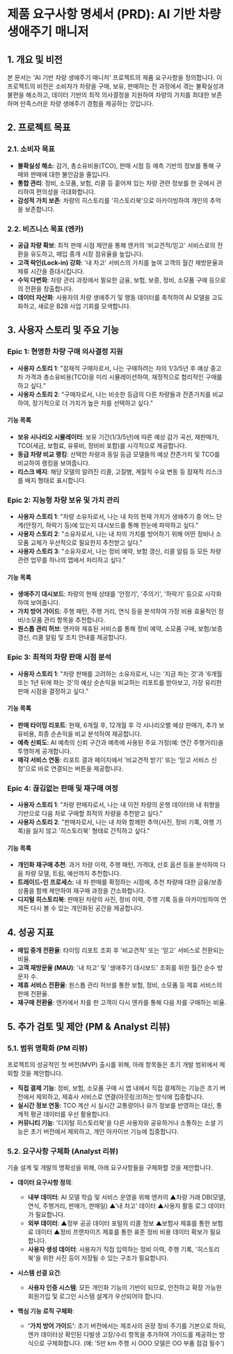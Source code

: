 # 제품 요구사항 명세서 (PRD): AI 기반 차량 생애주기 매니저

## 1. 개요 및 비전

본 문서는 'AI 기반 차량 생애주기 매니저' 프로젝트의 제품 요구사항을 정의합니다. 이 프로젝트의 비전은 소비자가 차량을 구매, 보유, 판매하는 전 과정에서 겪는 불확실성과 불편을 해소하고, 데이터 기반의 최적 의사결정을 지원하여 차량의 가치를 최대한 보존하며 만족스러운 차량 생애주기 경험을 제공하는 것입니다.

## 2. 프로젝트 목표

### 2.1. 소비자 목표
- **불확실성 해소**: 감가, 총소유비용(TCO), 판매 시점 등 예측 기반의 정보를 통해 구매와 판매에 대한 불안감을 줄입니다.
- **통합 관리**: 정비, 소모품, 보험, 리콜 등 흩어져 있는 차량 관련 정보를 한 곳에서 관리하여 편의성을 극대화합니다.
- **감성적 가치 보존**: 차량의 히스토리를 '히스토리북'으로 아카이빙하여 개인의 추억을 보존합니다.

### 2.2. 비즈니스 목표 (엔카)
- **공급 차량 확보**: 최적 판매 시점 제안을 통해 엔카의 '비교견적/믿고' 서비스로의 전환을 유도하고, 매입 중개 시장 점유율을 높입니다.
- **고객 락인(Lock-in) 강화**: '내 차고' 서비스의 가치를 높여 고객의 월간 재방문율과 체류 시간을 증대시킵니다.
- **수익 다변화**: 차량 관리 과정에서 필요한 금융, 보험, 보증, 정비, 소모품 구매 등으로의 전환을 창출합니다.
- **데이터 자산화**: 사용자의 차량 생애주기 및 행동 데이터를 축적하여 AI 모델을 고도화하고, 새로운 B2B 사업 기회를 모색합니다.

## 3. 사용자 스토리 및 주요 기능

### Epic 1: 현명한 차량 구매 의사결정 지원

- **사용자 스토리 1**: "잠재적 구매자로서, 나는 구매하려는 차의 1/3/5년 후 예상 중고차 가격과 총소유비용(TCO)을 미리 시뮬레이션하여, 재정적으로 합리적인 구매를 하고 싶다."
- **사용자 스토리 2**: "구매자로서, 나는 비슷한 등급의 다른 차량들과 잔존가치를 비교하여, 장기적으로 더 가치가 높은 차를 선택하고 싶다."

#### 기능 목록
- **보유 시나리오 시뮬레이터**: 보유 기간(1/3/5년)에 따른 예상 감가 곡선, 재판매가, TCO(세금, 보험료, 유류비, 정비비 포함)를 시각적으로 제공합니다.
- **동급 차량 비교 랭킹**: 선택한 차량과 동일 등급 모델들의 예상 잔존가치 및 TCO를 비교하여 랭킹을 보여줍니다.
- **리스크 배지**: 해당 모델의 알려진 리콜, 고질병, 계절적 수요 변동 등 잠재적 리스크를 배지 형태로 표시합니다.

### Epic 2: 지능형 차량 보유 및 가치 관리

- **사용자 스토리 1**: "차량 소유자로서, 나는 내 차의 현재 가치가 생애주기 중 어느 단계(안정기, 하락기 등)에 있는지 대시보드를 통해 한눈에 파악하고 싶다."
- **사용자 스토리 2**: "소유자로서, 나는 내 차의 가치를 방어하기 위해 어떤 정비나 소모품 교체가 우선적으로 필요한지 추천받고 싶다."
- **사용자 스토리 3**: "소유자로서, 나는 정비 예약, 보험 갱신, 리콜 알림 등 모든 차량 관련 업무를 하나의 앱에서 처리하고 싶다."

#### 기능 목록
- **생애주기 대시보드**: 차량의 현재 상태를 '안정기', '주의기', '하락기' 등으로 시각화하여 보여줍니다.
- **가치 방어 가이드**: 주행 패턴, 주행 거리, 연식 등을 분석하여 가장 비용 효율적인 정비/소모품 관리 항목을 추천합니다.
- **원스톱 관리 허브**: 엔카와 제휴된 서비스를 통해 정비 예약, 소모품 구매, 보험/보증 갱신, 리콜 알림 및 조치 안내를 제공합니다.

### Epic 3: 최적의 차량 판매 시점 분석

- **사용자 스토리 1**: "차량 판매를 고려하는 소유자로서, 나는 '지금 파는 것'과 '6개월 또는 1년 뒤에 파는 것'의 예상 순손익을 비교하는 리포트를 받아보고, 가장 유리한 판매 시점을 결정하고 싶다."

#### 기능 목록
- **판매 타이밍 리포트**: 현재, 6개월 후, 12개월 후 각 시나리오별 예상 판매가, 추가 보유비용, 최종 순손익을 비교 분석하여 제공합니다.
- **예측 신뢰도**: AI 예측의 신뢰 구간과 예측에 사용된 주요 가정(예: 연간 주행거리)을 투명하게 공개합니다.
- **매각 서비스 연동**: 리포트 결과 페이지에서 '비교견적 받기' 또는 '믿고 서비스 신청'으로 바로 연결되는 버튼을 제공합니다.

### Epic 4: 끊김없는 판매 및 재구매 여정

- **사용자 스토리 1**: "차량 판매자로서, 나는 내 이전 차량의 운행 데이터와 내 취향을 기반으로 다음 차로 구매할 최적의 차량을 추천받고 싶다."
- **사용자 스토리 2**: "판매자로서, 나는 내 차와 함께한 추억(사진, 정비 기록, 여행 기록)을 잃지 않고 '히스토리북' 형태로 간직하고 싶다."

#### 기능 목록
- **개인화 재구매 추천**: 과거 차량 이력, 주행 패턴, 가격대, 선호 옵션 등을 분석하여 다음 차량 모델, 트림, 예산까지 추천합니다.
- **트레이드-인 프로세스**: 내 차 판매를 확정하는 시점에, 추천 차량에 대한 금융/보증 상품을 함께 제안하여 재구매 과정을 간소화합니다.
- **디지털 히스토리북**: 판매된 차량의 사진, 정비 이력, 주행 기록 등을 아카이빙하여 언제든 다시 볼 수 있는 개인화된 공간을 제공합니다.

## 4. 성공 지표

- **매입 중개 전환율**: 타이밍 리포트 조회 후 '비교견적' 또는 '믿고' 서비스로 전환되는 비율.
- **고객 재방문율 (MAU)**: '내 차고' 및 '생애주기 대시보드' 조회를 위한 월간 순수 방문자 수.
- **제휴 서비스 전환율**: 원스톱 관리 허브를 통한 보험, 정비, 소모품 등 제휴 서비스의 판매 전환율.
- **재구매 전환율**: 엔카에서 차를 판 고객이 다시 엔카를 통해 다음 차를 구매하는 비율.

## 5. 추가 검토 및 제안 (PM & Analyst 리뷰)

### 5.1. 범위 명확화 (PM 리뷰)

프로젝트의 성공적인 첫 버전(MVP) 출시를 위해, 아래 항목들은 초기 개발 범위에서 제외할 것을 제안합니다.

- **직접 결제 기능**: 정비, 보험, 소모품 구매 시 앱 내에서 직접 결제하는 기능은 초기 버전에서 제외하고, 제휴사 서비스로 연결(아웃링크)하는 방식에 집중합니다.
- **실시간 정보 연동**: TCO 계산 시 실시간 교통량이나 유가 정보를 반영하는 대신, 통계적 평균 데이터를 우선 활용합니다.
- **커뮤니티 기능**: '디지털 히스토리북'을 다른 사용자와 공유하거나 소통하는 소셜 기능은 초기 버전에서 제외하고, 개인 아카이브 기능에 집중합니다.

### 5.2. 요구사항 구체화 (Analyst 리뷰)

기술 설계 및 개발의 명확성을 위해, 아래 요구사항들을 구체화할 것을 제안합니다.

- **데이터 요구사항 정의**:
  - **내부 데이터**: AI 모델 학습 및 서비스 운영을 위해 엔카의 ▲차량 거래 DB(모델, 연식, 주행거리, 판매가, 판매일) ▲'내 차고' 데이터 ▲사용자 활동 로그 데이터가 필요합니다.
  - **외부 데이터**: ▲정부 공공 데이터 포털의 리콜 정보 ▲보험사 제휴를 통한 보험료 데이터 ▲정비 프랜차이즈 제휴를 통한 표준 정비 비용 데이터 확보가 필요합니다.
  - **사용자 생성 데이터**: 사용자가 직접 입력하는 정비 이력, 주행 기록, '히스토리북'을 위한 사진 등이 저장될 수 있는 구조가 필요합니다.

- **시스템 선결 요건**:
  - **사용자 인증 시스템**: 모든 개인화 기능의 기반이 되므로, 안전하고 확장 가능한 회원가입 및 로그인 시스템 설계가 우선되어야 합니다.

- **핵심 기능 로직 구체화**:
  - **'가치 방어 가이드'**: 초기 버전에서는 제조사의 권장 정비 주기를 기본으로 하되, 엔카 데이터상 확인된 다발생 고장/수리 항목을 추가하여 가이드를 제공하는 방식으로 구체화합니다. (예: '5만 km 주행 시 OOO 모델은 OO 부품 점검 필수')
